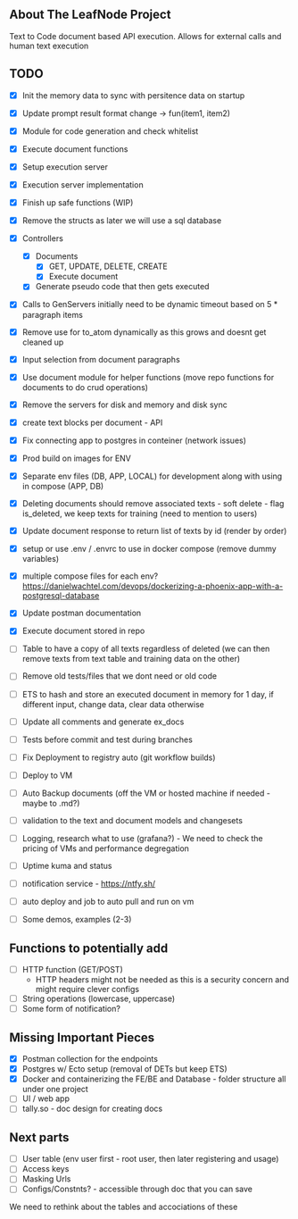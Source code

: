 <!-- ABOUT THE PROJECT -->
## About The LeafNode Project

Text to Code document based API execution. Allows for external calls and human text execution


## TODO
- [x] Init the memory data to sync with persitence data on startup
- [x] Update prompt result format change -> fun(item1, item2)
- [x] Module for code generation and check whitelist
- [x] Execute document functions
- [x] Setup execution server
- [x] Execution server implementation
- [x] Finish up safe functions (WIP)
- [x] Remove the structs as later we will use a sql database
- [x] Controllers
    - [x] Documents
        - [x] GET, UPDATE, DELETE, CREATE
        - [x] Execute document
    - [x] Generate pseudo code that then gets executed
- [x] Calls to GenServers initially need to be dynamic timeout based on 5 * paragraph items
- [x] Remove use for to_atom dynamically as this grows and doesnt get cleaned up
- [x] Input selection from document paragraphs
- [x] Use document module for helper functions (move repo functions for documents to do crud operations)
- [x] Remove the servers for disk and memory and disk sync
- [x] create text blocks per document - API
- [x] Fix connecting app to postgres in conteiner (network issues)
- [x] Prod build on images for ENV
- [x] Separate env files (DB, APP, LOCAL) for development along with using in compose (APP, DB)
- [x] Deleting documents should remove associated texts - soft delete - flag is_deleted, we keep texts for training (need to mention to users)
- [x] Update document response to return list of texts by id (render by order)
- [x] setup or use .env / .envrc to use in docker compose (remove dummy variables)
- [x] multiple compose files for each env? https://danielwachtel.com/devops/dockerizing-a-phoenix-app-with-a-postgresql-database
- [x] Update postman documentation
- [x] Execute document stored in repo
- [ ] Table to have a copy of all texts regardless of deleted (we can then remove texts from text table and training data on the other)

- [ ] Remove old tests/files that we dont need or old code
- [ ] ETS to hash and store an executed document in memory for 1 day, if different input, change data, clear data otherwise
- [ ] Update all comments and generate ex_docs
- [ ] Tests before commit and test during branches
- [ ] Fix Deployment to registry auto (git workflow builds)
- [ ] Deploy to VM
- [ ] Auto Backup documents (off the VM or hosted machine if needed - maybe to .md?)
- [ ] validation to the text and document models and changesets
- [ ] Logging, research what to use (grafana?) - We need to check the pricing of VMs and performance degregation
- [ ] Uptime kuma and status
- [ ] notification service - https://ntfy.sh/
- [ ] auto deploy and job to auto pull and run on vm
- [ ] Some demos, examples (2-3)

## Functions to potentially add
- [ ] HTTP function (GET/POST)
    - HTTP headers might not be needed as this is a security concern and might require clever configs
- [ ] String operations (lowercase, uppercase)
- [ ] Some form of notification?

## Missing Important Pieces
- [x] Postman collection for the endpoints
- [x] Postgres w/ Ecto setup (removal of DETs but keep ETS)
- [x] Docker and containerizing the FE/BE and Database - folder structure all under one project
- [ ] UI / web app
- [ ] tally.so - doc design for creating docs

## Next parts
- [ ] User table (env user first - root user, then later registering and usage)
- [ ] Access keys
- [ ] Masking Urls
- [ ] Configs/Constnts? - accessible through doc that you can save

We need to rethink about the tables and accociations of these
